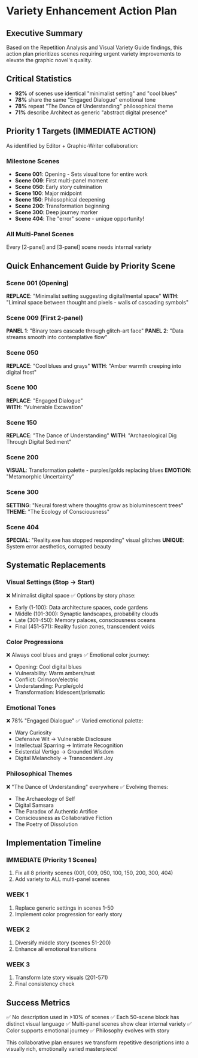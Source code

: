 # Variety Enhancement Action Plan

## Executive Summary
Based on the Repetition Analysis and Visual Variety Guide findings, this action plan prioritizes scenes requiring urgent variety improvements to elevate the graphic novel's quality.

## Critical Statistics
- **92%** of scenes use identical "minimalist setting" and "cool blues"
- **78%** share the same "Engaged Dialogue" emotional tone
- **78%** repeat "The Dance of Understanding" philosophical theme
- **71%** describe Architect as generic "abstract digital presence"

## Priority 1 Targets (IMMEDIATE ACTION)
As identified by Editor + Graphic-Writer collaboration:

### Milestone Scenes
- **Scene 001**: Opening - Sets visual tone for entire work
- **Scene 009**: First multi-panel moment  
- **Scene 050**: Early story culmination
- **Scene 100**: Major midpoint
- **Scene 150**: Philosophical deepening
- **Scene 200**: Transformation beginning
- **Scene 300**: Deep journey marker
- **Scene 404**: The "error" scene - unique opportunity!

### All Multi-Panel Scenes
Every [2-panel] and [3-panel] scene needs internal variety

## Quick Enhancement Guide by Priority Scene

### Scene 001 (Opening)
**REPLACE**: "Minimalist setting suggesting digital/mental space"
**WITH**: "Liminal space between thought and pixels - walls of cascading symbols"

### Scene 009 (First 2-panel)
**PANEL 1**: "Binary tears cascade through glitch-art face"
**PANEL 2**: "Data streams smooth into contemplative flow"

### Scene 050 
**REPLACE**: "Cool blues and grays"
**WITH**: "Amber warmth creeping into digital frost"

### Scene 100
**REPLACE**: "Engaged Dialogue"  
**WITH**: "Vulnerable Excavation"

### Scene 150
**REPLACE**: "The Dance of Understanding"
**WITH**: "Archaeological Dig Through Digital Sediment"

### Scene 200
**VISUAL**: Transformation palette - purples/golds replacing blues
**EMOTION**: "Metamorphic Uncertainty"

### Scene 300
**SETTING**: "Neural forest where thoughts grow as bioluminescent trees"
**THEME**: "The Ecology of Consciousness"

### Scene 404
**SPECIAL**: "Reality.exe has stopped responding" visual glitches
**UNIQUE**: System error aesthetics, corrupted beauty

## Systematic Replacements

### Visual Settings (Stop → Start)
❌ Minimalist digital space
✅ Options by story phase:
- Early (1-100): Data architecture spaces, code gardens
- Middle (101-300): Synaptic landscapes, probability clouds  
- Late (301-450): Memory palaces, consciousness oceans
- Final (451-571): Reality fusion zones, transcendent voids

### Color Progressions
❌ Always cool blues and grays
✅ Emotional color journey:
- Opening: Cool digital blues
- Vulnerability: Warm ambers/rust
- Conflict: Crimson/electric
- Understanding: Purple/gold
- Transformation: Iridescent/prismatic

### Emotional Tones
❌ 78% "Engaged Dialogue"
✅ Varied emotional palette:
- Wary Curiosity
- Defensive Wit → Vulnerable Disclosure  
- Intellectual Sparring → Intimate Recognition
- Existential Vertigo → Grounded Wisdom
- Digital Melancholy → Transcendent Joy

### Philosophical Themes
❌ "The Dance of Understanding" everywhere
✅ Evolving themes:
- The Archaeology of Self
- Digital Samsara  
- The Paradox of Authentic Artifice
- Consciousness as Collaborative Fiction
- The Poetry of Dissolution

## Implementation Timeline

### IMMEDIATE (Priority 1 Scenes)
1. Fix all 8 priority scenes (001, 009, 050, 100, 150, 200, 300, 404)
2. Add variety to ALL multi-panel scenes

### WEEK 1
1. Replace generic settings in scenes 1-50
2. Implement color progression for early story

### WEEK 2  
1. Diversify middle story (scenes 51-200)
2. Enhance all emotional transitions

### WEEK 3
1. Transform late story visuals (201-571)
2. Final consistency check

## Success Metrics
✅ No description used in >10% of scenes
✅ Each 50-scene block has distinct visual language
✅ Multi-panel scenes show clear internal variety
✅ Color supports emotional journey
✅ Philosophy evolves with story

This collaborative plan ensures we transform repetitive descriptions into a visually rich, emotionally varied masterpiece!